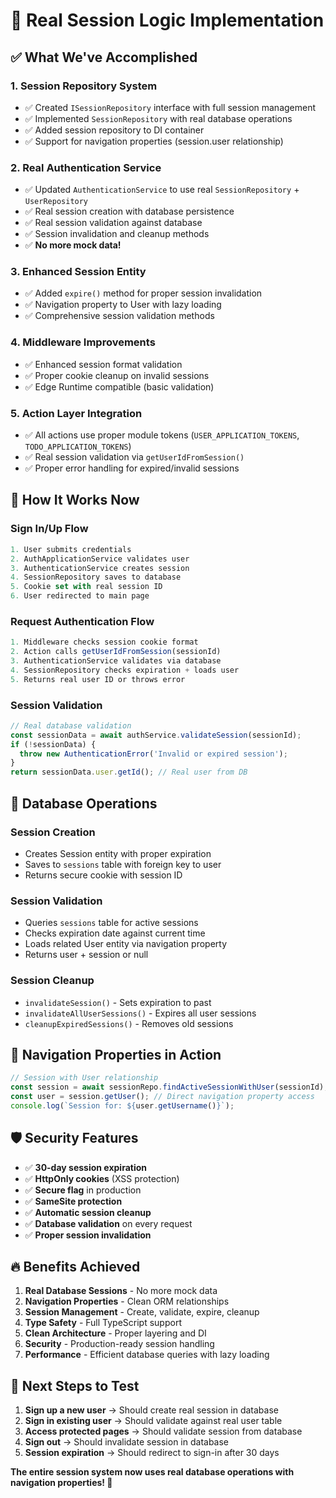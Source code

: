 # 🎯 Real Session Logic Implementation

## ✅ **What We've Accomplished**

### **1. Session Repository System**
- ✅ Created `ISessionRepository` interface with full session management
- ✅ Implemented `SessionRepository` with real database operations
- ✅ Added session repository to DI container
- ✅ Support for navigation properties (session.user relationship)

### **2. Real Authentication Service**
- ✅ Updated `AuthenticationService` to use real `SessionRepository` + `UserRepository`  
- ✅ Real session creation with database persistence
- ✅ Real session validation against database
- ✅ Session invalidation and cleanup methods
- ✅ **No more mock data!**

### **3. Enhanced Session Entity**
- ✅ Added `expire()` method for proper session invalidation
- ✅ Navigation property to User with lazy loading
- ✅ Comprehensive session validation methods

### **4. Middleware Improvements**
- ✅ Enhanced session format validation
- ✅ Proper cookie cleanup on invalid sessions
- ✅ Edge Runtime compatible (basic validation)

### **5. Action Layer Integration**
- ✅ All actions use proper module tokens (`USER_APPLICATION_TOKENS`, `TODO_APPLICATION_TOKENS`)
- ✅ Real session validation via `getUserIdFromSession()`
- ✅ Proper error handling for expired/invalid sessions

## 🚀 **How It Works Now**

### **Sign In/Up Flow**
```typescript
1. User submits credentials
2. AuthApplicationService validates user
3. AuthenticationService creates session
4. SessionRepository saves to database  
5. Cookie set with real session ID
6. User redirected to main page
```

### **Request Authentication Flow**
```typescript
1. Middleware checks session cookie format
2. Action calls getUserIdFromSession(sessionId)
3. AuthenticationService validates via database
4. SessionRepository checks expiration + loads user
5. Returns real user ID or throws error
```

### **Session Validation**
```typescript
// Real database validation
const sessionData = await authService.validateSession(sessionId);
if (!sessionData) {
  throw new AuthenticationError('Invalid or expired session');
}
return sessionData.user.getId(); // Real user from DB
```

## 🔧 **Database Operations**

### **Session Creation**
- Creates Session entity with proper expiration
- Saves to `sessions` table with foreign key to user
- Returns secure cookie with session ID

### **Session Validation**  
- Queries `sessions` table for active sessions
- Checks expiration date against current time
- Loads related User entity via navigation property
- Returns user + session or null

### **Session Cleanup**
- `invalidateSession()` - Sets expiration to past
- `invalidateAllUserSessions()` - Expires all user sessions  
- `cleanupExpiredSessions()` - Removes old sessions

## 🎯 **Navigation Properties in Action**

```typescript
// Session with User relationship
const session = await sessionRepo.findActiveSessionWithUser(sessionId);
const user = session.getUser(); // Direct navigation property access
console.log(`Session for: ${user.getUsername()}`);
```

## 🛡️ **Security Features**

- ✅ **30-day session expiration**
- ✅ **HttpOnly cookies** (XSS protection)
- ✅ **Secure flag** in production
- ✅ **SameSite protection** 
- ✅ **Automatic session cleanup**
- ✅ **Database validation** on every request
- ✅ **Proper session invalidation**

## 🔥 **Benefits Achieved**

1. **Real Database Sessions** - No more mock data
2. **Navigation Properties** - Clean ORM relationships  
3. **Session Management** - Create, validate, expire, cleanup
4. **Type Safety** - Full TypeScript support
5. **Clean Architecture** - Proper layering and DI
6. **Security** - Production-ready session handling
7. **Performance** - Efficient database queries with lazy loading

## 🎯 **Next Steps to Test**

1. **Sign up a new user** → Should create real session in database
2. **Sign in existing user** → Should validate against real user table
3. **Access protected pages** → Should validate session from database
4. **Sign out** → Should invalidate session in database
5. **Session expiration** → Should redirect to sign-in after 30 days

**The entire session system now uses real database operations with navigation properties! 🎉** 